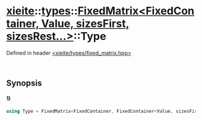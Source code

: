 # [xieite](../../../../../xieite.md)\:\:[types](../../../../../types.md)\:\:[FixedMatrix<FixedContainer, Value, sizesFirst, sizesRest...>](../../../fixed_matrix.md)\:\:Type
Defined in header [<xieite/types/fixed_matrix.hpp>](../../../../../../include/xieite/types/fixed_matrix.hpp)

&nbsp;

## Synopsis
#### 1)
```cpp
using Type = FixedMatrix<FixedContainer, FixedContainer<Value, sizesFirst>, sizesRest...>::Type;
```
